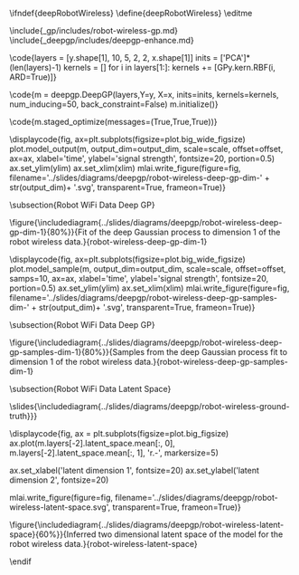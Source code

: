 \ifndef{deepRobotWireless}
\define{deepRobotWireless}
\editme

\include{_gp/includes/robot-wireless-gp.md}
\include{_deepgp/includes/deepgp-enhance.md}

\code{layers = [y.shape[1], 10, 5, 2, 2, x.shape[1]]
inits = ['PCA']*(len(layers)-1)
kernels = []
for i in layers[1:]:
    kernels += [GPy.kern.RBF(i, ARD=True)]}
	
\code{m = deepgp.DeepGP(layers,Y=y, X=x, inits=inits, 
                  kernels=kernels,
                  num_inducing=50, back_constraint=False)
m.initialize()}

\code{m.staged_optimize(messages=(True,True,True))}

\displaycode{fig, ax=plt.subplots(figsize=plot.big_wide_figsize)
plot.model_output(m, output_dim=output_dim, scale=scale, offset=offset, ax=ax, 
                  xlabel='time', ylabel='signal strength', fontsize=20, portion=0.5)
ax.set_ylim(ylim)
ax.set_xlim(xlim)
mlai.write_figure(figure=fig, filename='../slides/diagrams/deepgp/robot-wireless-deep-gp-dim-' + str(output_dim)+ '.svg', 
                  transparent=True, frameon=True)}
				  
\subsection{Robot WiFi Data Deep GP}

\figure{\includediagram{../slides/diagrams/deepgp/robot-wireless-deep-gp-dim-1}{80%}}{Fit of the deep Gaussian process to dimension 1 of the robot wireless data.}{robot-wireless-deep-gp-dim-1}

\displaycode{fig, ax=plt.subplots(figsize=plot.big_wide_figsize)
plot.model_sample(m, output_dim=output_dim, scale=scale, offset=offset, samps=10, ax=ax,
                  xlabel='time', ylabel='signal strength', fontsize=20, portion=0.5)
ax.set_ylim(ylim)
ax.set_xlim(xlim)
mlai.write_figure(figure=fig, filename='../slides/diagrams/deepgp/robot-wireless-deep-gp-samples-dim-' + str(output_dim)+ '.svg', 
                  transparent=True, frameon=True)}

\subsection{Robot WiFi Data Deep GP}

\figure{\includediagram{../slides/diagrams/deepgp/robot-wireless-deep-gp-samples-dim-1}{80%}}{Samples from the deep Gaussian process fit to dimension 1 of the robot wireless data.}{robot-wireless-deep-gp-samples-dim-1}

\subsection{Robot WiFi Data Latent Space}

\slides{\includediagram{../slides/diagrams/deepgp/robot-wireless-ground-truth}}}

\displaycode{fig, ax = plt.subplots(figsize=plot.big_figsize)
ax.plot(m.layers[-2].latent_space.mean[:, 0], 
        m.layers[-2].latent_space.mean[:, 1], 
        'r.-', markersize=5)

ax.set_xlabel('latent dimension 1', fontsize=20)
ax.set_ylabel('latent dimension 2', fontsize=20)

mlai.write_figure(figure=fig, filename='../slides/diagrams/deepgp/robot-wireless-latent-space.svg', 
            transparent=True, frameon=True)}
			
\figure{\includediagram{../slides/diagrams/deepgp/robot-wireless-latent-space}{60%}}{Inferred two dimensional latent space of the model for the robot wireless data.}{robot-wireless-latent-space}


\endif

